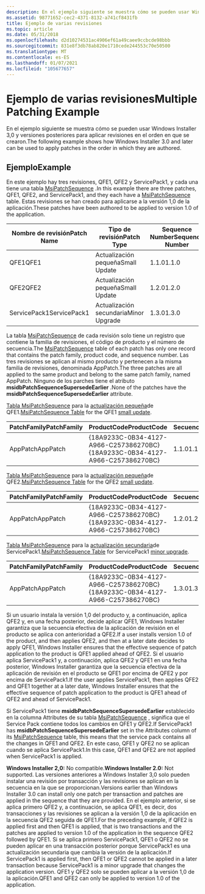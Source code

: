 ```yaml
---
description: En el ejemplo siguiente se muestra cómo se pueden usar Windows Installer 3,0 y versiones posteriores para aplicar revisiones en el orden en que se crearon.
ms.assetid: 98771652-cec2-4371-8132-a741cf8431fb
title: Ejemplo de varias revisiones
ms.topic: article
ms.date: 05/31/2018
ms.openlocfilehash: d2d10274531ac4906ef61a49caee9ccbcde98bbb
ms.sourcegitcommit: 831e8f3db78ab820e1710cede244553c70e50500
ms.translationtype: MT
ms.contentlocale: es-ES
ms.lasthandoff: 01/07/2021
ms.locfileid: "105677657"
---
```

# <a name="multiple-patching-example"></a><span data-ttu-id="e50aa-103">Ejemplo de varias revisiones</span><span class="sxs-lookup"><span data-stu-id="e50aa-103">Multiple Patching Example</span></span>

<span data-ttu-id="e50aa-104">En el ejemplo siguiente se muestra cómo se pueden usar Windows Installer 3,0 y versiones posteriores para aplicar revisiones en el orden en que se crearon.</span><span class="sxs-lookup"><span data-stu-id="e50aa-104">The following example shows how Windows Installer 3.0 and later can be used to apply patches in the order in which they are authored.</span></span>

## <a name="example"></a><span data-ttu-id="e50aa-105">Ejemplo</span><span class="sxs-lookup"><span data-stu-id="e50aa-105">Example</span></span>

<span data-ttu-id="e50aa-106">En este ejemplo hay tres revisiones, QFE1, QFE2 y ServicePack1, y cada una tiene una tabla [MsiPatchSequence](msipatchsequence-table.md) .</span><span class="sxs-lookup"><span data-stu-id="e50aa-106">In this example there are three patches, QFE1, QFE2, and ServicePack1, and they each have a [MsiPatchSequence](msipatchsequence-table.md) table.</span></span> <span data-ttu-id="e50aa-107">Estas revisiones se han creado para aplicarse a la versión 1,0 de la aplicación.</span><span class="sxs-lookup"><span data-stu-id="e50aa-107">These patches have been authored to be applied to version 1.0 of the application.</span></span>



| <span data-ttu-id="e50aa-108">Nombre de revisión</span><span class="sxs-lookup"><span data-stu-id="e50aa-108">Patch Name</span></span>   | <span data-ttu-id="e50aa-109">Tipo de revisión</span><span class="sxs-lookup"><span data-stu-id="e50aa-109">Patch Type</span></span>    | <span data-ttu-id="e50aa-110">Sequence Number</span><span class="sxs-lookup"><span data-stu-id="e50aa-110">Sequence Number</span></span> |
|--------------|---------------|-----------------|
| <span data-ttu-id="e50aa-111">QFE1</span><span class="sxs-lookup"><span data-stu-id="e50aa-111">QFE1</span></span>         | <span data-ttu-id="e50aa-112">Actualización pequeña</span><span class="sxs-lookup"><span data-stu-id="e50aa-112">Small Update</span></span>  | <span data-ttu-id="e50aa-113">1.1.0</span><span class="sxs-lookup"><span data-stu-id="e50aa-113">1.1.0</span></span>           |
| <span data-ttu-id="e50aa-114">QFE2</span><span class="sxs-lookup"><span data-stu-id="e50aa-114">QFE2</span></span>         | <span data-ttu-id="e50aa-115">Actualización pequeña</span><span class="sxs-lookup"><span data-stu-id="e50aa-115">Small Update</span></span>  | <span data-ttu-id="e50aa-116">1.2.0</span><span class="sxs-lookup"><span data-stu-id="e50aa-116">1.2.0</span></span>           |
| <span data-ttu-id="e50aa-117">ServicePack1</span><span class="sxs-lookup"><span data-stu-id="e50aa-117">ServicePack1</span></span> | <span data-ttu-id="e50aa-118">Actualización secundaria</span><span class="sxs-lookup"><span data-stu-id="e50aa-118">Minor Upgrade</span></span> | <span data-ttu-id="e50aa-119">1.3.0</span><span class="sxs-lookup"><span data-stu-id="e50aa-119">1.3.0</span></span>           |



 

<span data-ttu-id="e50aa-120">La tabla [MsiPatchSequence](msipatchsequence-table.md) de cada revisión solo tiene un registro que contiene la familia de revisiones, el código de producto y el número de secuencia.</span><span class="sxs-lookup"><span data-stu-id="e50aa-120">The [MsiPatchSequence](msipatchsequence-table.md) table of each patch has only one record that contains the patch family, product code, and sequence number.</span></span> <span data-ttu-id="e50aa-121">Las tres revisiones se aplican al mismo producto y pertenecen a la misma familia de revisiones, denominada AppPatch.</span><span class="sxs-lookup"><span data-stu-id="e50aa-121">The three patches are all applied to the same product and belong to the same patch family, named AppPatch.</span></span> <span data-ttu-id="e50aa-122">Ninguno de los parches tiene el atributo **msidbPatchSequenceSupersedeEarlier** .</span><span class="sxs-lookup"><span data-stu-id="e50aa-122">None of the patches have the **msidbPatchSequenceSupersedeEarlier** attribute.</span></span>

<span data-ttu-id="e50aa-123">[Tabla MsiPatchSequence](msipatchsequence-table.md) para la [actualización pequeña](small-updates.md)de QFE1.</span><span class="sxs-lookup"><span data-stu-id="e50aa-123">[MsiPatchSequence Table](msipatchsequence-table.md) for the QFE1 [small update](small-updates.md).</span></span> 

| <span data-ttu-id="e50aa-124">PatchFamily</span><span class="sxs-lookup"><span data-stu-id="e50aa-124">PatchFamily</span></span> | <span data-ttu-id="e50aa-125">ProductCode</span><span class="sxs-lookup"><span data-stu-id="e50aa-125">ProductCode</span></span>                            | <span data-ttu-id="e50aa-126">Secuencia</span><span class="sxs-lookup"><span data-stu-id="e50aa-126">Sequence</span></span> | <span data-ttu-id="e50aa-127">Atributos</span><span class="sxs-lookup"><span data-stu-id="e50aa-127">Attributes</span></span> |
|-------------|----------------------------------------|----------|------------|
| <span data-ttu-id="e50aa-128">AppPatch</span><span class="sxs-lookup"><span data-stu-id="e50aa-128">AppPatch</span></span>    | <span data-ttu-id="e50aa-129">{18A9233C-0B34-4127-A966-C257386270BC}</span><span class="sxs-lookup"><span data-stu-id="e50aa-129">{18A9233C-0B34-4127-A966-C257386270BC}</span></span> | <span data-ttu-id="e50aa-130">1.1.0</span><span class="sxs-lookup"><span data-stu-id="e50aa-130">1.1.0</span></span>    |            |



 

<span data-ttu-id="e50aa-131">[Tabla MsiPatchSequence](msipatchsequence-table.md) para la [actualización pequeña](small-updates.md)de QFE2.</span><span class="sxs-lookup"><span data-stu-id="e50aa-131">[MsiPatchSequence Table](msipatchsequence-table.md) for the QFE2 [small update](small-updates.md).</span></span> 

| <span data-ttu-id="e50aa-132">PatchFamily</span><span class="sxs-lookup"><span data-stu-id="e50aa-132">PatchFamily</span></span> | <span data-ttu-id="e50aa-133">ProductCode</span><span class="sxs-lookup"><span data-stu-id="e50aa-133">ProductCode</span></span>                            | <span data-ttu-id="e50aa-134">Secuencia</span><span class="sxs-lookup"><span data-stu-id="e50aa-134">Sequence</span></span> | <span data-ttu-id="e50aa-135">Atributos</span><span class="sxs-lookup"><span data-stu-id="e50aa-135">Attributes</span></span> |
|-------------|----------------------------------------|----------|------------|
| <span data-ttu-id="e50aa-136">AppPatch</span><span class="sxs-lookup"><span data-stu-id="e50aa-136">AppPatch</span></span>    | <span data-ttu-id="e50aa-137">{18A9233C-0B34-4127-A966-C257386270BC}</span><span class="sxs-lookup"><span data-stu-id="e50aa-137">{18A9233C-0B34-4127-A966-C257386270BC}</span></span> | <span data-ttu-id="e50aa-138">1.2.0</span><span class="sxs-lookup"><span data-stu-id="e50aa-138">1.2.0</span></span>    |            |



 

<span data-ttu-id="e50aa-139">[Tabla MsiPatchSequence](msipatchsequence-table.md) para la [actualización secundaria](minor-upgrades.md)de ServicePack1.</span><span class="sxs-lookup"><span data-stu-id="e50aa-139">[MsiPatchSequence Table](msipatchsequence-table.md) for ServicePack1 [minor upgrade](minor-upgrades.md).</span></span> 

| <span data-ttu-id="e50aa-140">PatchFamily</span><span class="sxs-lookup"><span data-stu-id="e50aa-140">PatchFamily</span></span> | <span data-ttu-id="e50aa-141">ProductCode</span><span class="sxs-lookup"><span data-stu-id="e50aa-141">ProductCode</span></span>                            | <span data-ttu-id="e50aa-142">Secuencia</span><span class="sxs-lookup"><span data-stu-id="e50aa-142">Sequence</span></span> | <span data-ttu-id="e50aa-143">Atributos</span><span class="sxs-lookup"><span data-stu-id="e50aa-143">Attributes</span></span> |
|-------------|----------------------------------------|----------|------------|
| <span data-ttu-id="e50aa-144">AppPatch</span><span class="sxs-lookup"><span data-stu-id="e50aa-144">AppPatch</span></span>    | <span data-ttu-id="e50aa-145">{18A9233C-0B34-4127-A966-C257386270BC}</span><span class="sxs-lookup"><span data-stu-id="e50aa-145">{18A9233C-0B34-4127-A966-C257386270BC}</span></span> | <span data-ttu-id="e50aa-146">1.3.0</span><span class="sxs-lookup"><span data-stu-id="e50aa-146">1.3.0</span></span>    |            |



 

<span data-ttu-id="e50aa-147">Si un usuario instala la versión 1,0 del producto y, a continuación, aplica QFE2 y, en una fecha posterior, decide aplicar QFE1, Windows Installer garantiza que la secuencia efectiva de la aplicación de revisión en el producto se aplica con anterioridad a QFE2.</span><span class="sxs-lookup"><span data-stu-id="e50aa-147">If a user installs version 1.0 of the product, and then applies QFE2, and then at a later date decides to apply QFE1, Windows Installer ensures that the effective sequence of patch application to the product is QFE1 applied ahead of QFE2.</span></span> <span data-ttu-id="e50aa-148">Si el usuario aplica ServicePack1 y, a continuación, aplica QFE2 y QFE1 en una fecha posterior, Windows Installer garantiza que la secuencia efectiva de la aplicación de revisión en el producto se QFE1 por encima de QFE2 y por encima de ServicePack1.</span><span class="sxs-lookup"><span data-stu-id="e50aa-148">If the user applies ServicePack1, then applies QFE2 and QFE1 together at a later date, Windows Installer ensures that the effective sequence of patch application to the product is QFE1 ahead of QFE2 and ahead of ServicePack1.</span></span>

<span data-ttu-id="e50aa-149">Si ServicePack1 tiene **msidbPatchSequenceSupersedeEarlier** establecido en la columna Attributes de su tabla [MsiPatchSequence](msipatchsequence-table.md) , significa que el Service Pack contiene todos los cambios en QFE1 y QFE2.</span><span class="sxs-lookup"><span data-stu-id="e50aa-149">If ServicePack1 has **msidbPatchSequenceSupersedeEarlier** set in the Attributes column of its [MsiPatchSequence](msipatchsequence-table.md) table, this means that the service pack contains all the changes in QFE1 and QFE2.</span></span> <span data-ttu-id="e50aa-150">En este caso, QFE1 y QFE2 no se aplican cuando se aplica ServicePack1.</span><span class="sxs-lookup"><span data-stu-id="e50aa-150">In this case, QFE1 and QFE2 are not applied when ServicePack1 is applied.</span></span>

<span data-ttu-id="e50aa-151">**Windows Installer 2,0:** No compatible.</span><span class="sxs-lookup"><span data-stu-id="e50aa-151">**Windows Installer 2.0:** Not supported.</span></span> <span data-ttu-id="e50aa-152">Las versiones anteriores a Windows Installer 3,0 solo pueden instalar una revisión por transacción y las revisiones se aplican en la secuencia en la que se proporcionan.</span><span class="sxs-lookup"><span data-stu-id="e50aa-152">Versions earlier than Windows Installer 3.0 can install only one patch per transaction and patches are applied in the sequence that they are provided.</span></span> <span data-ttu-id="e50aa-153">En el ejemplo anterior, si se aplica primero QFE2 y, a continuación, se aplica QFE1, es decir, dos transacciones y las revisiones se aplican a la versión 1,0 de la aplicación en la secuencia QFE2 seguida de QFE1.</span><span class="sxs-lookup"><span data-stu-id="e50aa-153">For the preceding example, if QFE2 is applied first and then QFE1 is applied, that is two transactions and the patches are applied to version 1.0 of the application in the sequence QFE2 followed by QFE1.</span></span> <span data-ttu-id="e50aa-154">Si se aplica primero ServicePack1, QFE1 o QFE2 no se pueden aplicar en una transacción posterior porque ServicePack1 es una actualización secundaria que cambia la versión de la aplicación.</span><span class="sxs-lookup"><span data-stu-id="e50aa-154">If ServicePack1 is applied first, then QFE1 or QFE2 cannot be applied in a later transaction because ServicePack1 is a minor upgrade that changes the application version.</span></span> <span data-ttu-id="e50aa-155">QFE1 y QFE2 solo se pueden aplicar a la versión 1,0 de la aplicación.</span><span class="sxs-lookup"><span data-stu-id="e50aa-155">QFE1 and QFE2 can only be applied to version 1.0 of the application.</span></span>

 

 



